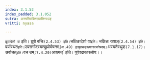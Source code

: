 ```yaml
---
index: 3.1.52
index_padded: 3.1.052
sutra: अस्यतिवक्तिख्यातिभ्यऽङ्
vritti: nyasa

---
```

`ब्रूञादेशो वा` इति। ब्रूवो वचिः` (2.4.53) इति। `चक्षिङादेशो वा` इति। ` चक्षिङः ख्याञ्` (2.4.54) इति। `पर्यास्थत` इति। `उपसर्गादस्यत्यूह्योर्वचनम्` (वा.49) इत्युपसङ्ख्यानात्मनेपदम्। `अस्यतेस्थुक्` (7.1.17)। `अवोचत्` इति। `वच उम्` (7.4.20) `आख्यत्` इति। पूर्ववदाकारलोपः।।